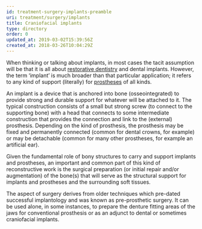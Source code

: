 ```yaml
---
id: treatment-surgery-implants-preamble
uri: treatment/surgery/implants
title: Craniofacial implants
type: directory
order: 0
updated_at: 2019-03-02T15:39:56Z
created_at: 2018-03-26T10:04:29Z
---
```


<p>When thinking or talking about implants, in most cases the tacit
    assumption will be that it is all about <a href="/treatment/restorative-dentistry">restorative dentistry</a>    and dental implants. However, the term ‘implant’ is much
    broader than that particular application; it refers to any
    kind of support (literally) for <a href="/treatment/surgery/reconstruction">prostheses</a>    of all kinds.</p>
<p>An implant is a device that is anchored into bone (osseointegrated)
    to provide strong and durable support for whatever will be
    attached to it. The typical construction consists of a small
    but strong screw (to connect to the supporting bone) with
    a head that connects to some intermediate construction that
    provides the connection and link to the (external) prosthesis.
    Depending on the kind of prosthesis, the prosthesis may be
    fixed and permanently connected (common for dental crowns,
    for example) or may be detachable (common for many other
    prostheses, for example an artificial ear).</p>
<p>Given the fundamental role of bony structures to carry and support
    implants and prostheses, an important and common part of
    this kind of reconstructive work is the surgical preparation
    (or initial repair and/or augmentation) of the bone(s) that
    will serve as the structural support for implants and prostheses
    and the surrounding soft tissues.</p>
<p>The aspect of surgery derives from older techniques which pre-dated
    successful implantology and was known as pre-prosthetic surgery.
    It can be used alone, in some instances, to prepare the denture
    fitting areas of the jaws for conventional prosthesis or
    as an adjunct to dental or sometimes craniofacial implants.</p>
